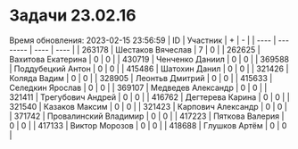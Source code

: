 # Задачи 23.02.16
Время обновления: 2023-02-15 23:56:59
| ID   | Участник | +    | -    |
| ---- | -------- | ---- | ---- |
| 263178 | Шестаков Вячеслав | 7 | 0 |
| 262625 | Вахитова Екатерина | 0 | 0 |
| 430719 | Ченченко Даниил | 0 | 0 |
| 369588 | Поддубецкий Антон | 0 | 0 |
| 415486 | Шатохин Данил | 0 | 0 |
| 321426 | Коляда Вадим | 0 | 0 |
| 328905 | Леонтьв Дмитрий | 0 | 0 |
| 415633 | Селедкин Ярослав | 0 | 0 |
| 369107 | Медведев Александр | 0 | 0 |
| 321411 | Трегубович Андрей | 0 | 0 |
| 416762 | Дегтерева Карина | 0 | 0 |
| 321540 | Казаков Максим | 0 | 0 |
| 321423 | Карпович Александр | 0 | 0 |
| 371742 | Провалинский Владимир | 0 | 0 |
| 417223 | Пяткова Валерия | 0 | 0 |
| 417133 | Виктор Морозов | 0 | 0 |
| 418688 | Глушков Артём | 0 | 0 |
